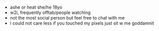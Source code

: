 - ashe or heat she/he 18yo
- w2i, frequently offtab/people watching
- not the most social person but feel free to chat with me
- i could not care less if you touched my pixels just sit w me goddamnit
